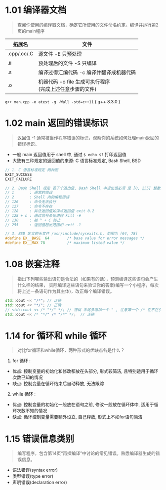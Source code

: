 # 1.01 编译器文档
> 查阅你使用的编译器文档，确定它所使用的文件命名约定。编译并运行第2页的main程序

|拓展名|文件|
|---|---|
|.cpp/.cc/.C|源文件 -E 只预处理|
|.ii|预处理后的文件 -S 只编译|
|.s| 编译过得汇编代码 -c 编译并翻译成机器代码|
|.o| 机器代码 -o file 生成可执行程序<br />(完成上述任意步骤的文件) |

`g++ man.cpp -o atest -g -Wall -std=c++11`  ( g++ 8.3.0 )

# 1.02 main 返回的错误标识
> 返回值 -1 通常被当作程序错误的标识，观察你的系统如何处理main返回的错误标识。

- 一般 main 返回值用于 shell 中, 通过 `$ echo $?` 打印返回值
- 大致有三种规定的返回值的来源: C 语言标准规定, Bash Shell,  BSD
```c
// 1. C 语言标准规定 两种宏
EXIT_SUCCESS
EXIT_FAILURE

// 2. Bash Shell 规定 若干个退出值, Bash Shell 中退出值必须 是 [0, 255] 整数, 超出范围则未定义 其他 Shell 则有不同
// 1       : 通常的错误
// 2       : Shell 内的编程错误
// 126     : 命令无法执行
// 127     : 命令不存在
// 128     : 非法返回值如浮点返回值 exit 0.2
// 128 + n : 通过信号杀死进程 kill -#
// 130     : 被 ^ + C 终止
// 255     : 返回值超出范围如 exit -1

// 3. BSD 定义的头文件 /usr/include/sysexits.h, 范围为 [64, 78]
#define EX__BASE  64        /* base value for error messages */
#define EX__MAX 78          /* maximum listed value */ 
```

# 1.08 嵌套注释
> 指出下列哪些输出语句是合法的（如果有的话），预测编译这些语句会产生什么样的结果，
> 实际编译这些语句来验证你的答案(编写一个小程序，每次将上述一条语句作为其主体)，改正每个编译错误。
```c++
std::cout << "/*"; // 正确
std::cout << "*/"; // 正确
// std::cout << /* "*/" */; // 错误 末尾多增加一个 " , 注意第一个 /* 在不在引号内
std::cout << /* "*/" /* "/*" */;  // 正确
```

# 1.14 for 循环和 while 循环
> 对比for循环和while循环，两种形式的优缺点各是什么？

1. for 循环 :  
  - 优点: 控制变量的初始化和修改都放在头部分, 形式较简洁, 且特别适用于循环次数已知的情况 
  - 缺点: 控制变量在循环结束后自动释放, 无法跟踪
2. while 循环 : 
  - 优点: 控制变量的初始化一般放在语句之前, 修改一般放在循环体中, 适用于循环次数不知的情况 
  - 缺点: 循环控制变量需要额外设立, 自己释放, 形式上不如for语句简洁

# 1.15 错误信息类别
> 编写程序，包含第14页“再探编译”中讨论的常见错误。熟悉编译器生成的错误信息。

- 语法错误(syntax error)
- 类型错误(type error)
- 声明错误(declaration error)